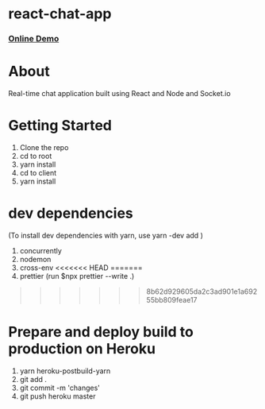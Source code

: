 # react-chat-app

### [Online Demo](https://borde-react-chat-app.herokuapp.com/)

# About
Real-time chat application built using React and Node and Socket.io


# Getting Started
1. Clone the repo
2. cd to root
3. yarn install
4. cd to client
5. yarn install


# dev dependencies
(To install dev dependencies with yarn, use yarn -dev add <dependency>)
1. concurrently
2. nodemon
3. cross-env
<<<<<<< HEAD
=======
4. prettier (run $npx prettier --write .)
>>>>>>> 8b62d929605da2c3ad901e1a69255bb809feae17


# Prepare and deploy build to production on Heroku
1. yarn heroku-postbuild-yarn
2. git add .
3. git commit -m 'changes'
4. git push heroku master